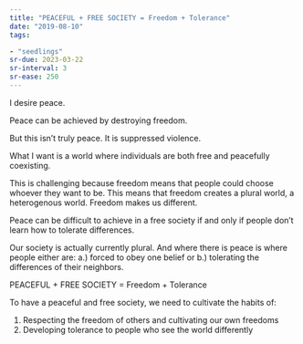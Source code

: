 ```yaml
---
title: "PEACEFUL + FREE SOCIETY = Freedom + Tolerance"
date: "2019-08-10"
tags:

- "seedlings"
sr-due: 2023-03-22
sr-interval: 3
sr-ease: 250
---
```


I desire peace.

Peace can be achieved by destroying freedom.

But this isn’t truly peace. It is suppressed violence.

What I want is a world where individuals are both free and peacefully coexisting.

This is challenging because freedom means that people could choose whoever they want to be. This means that freedom creates a plural world, a heterogenous world. Freedom makes us different.

Peace can be difficult to achieve in a free society if and only if people don’t learn how to tolerate differences.

Our society is actually currently plural. And where there is peace is where people either are: a.) forced to obey one belief or b.) tolerating the differences of their neighbors.

PEACEFUL + FREE SOCIETY = Freedom + Tolerance

To have a peaceful and free society, we need to cultivate the habits of:

1. Respecting the freedom of others and cultivating our own freedoms
2. Developing tolerance to people who see the world differently

